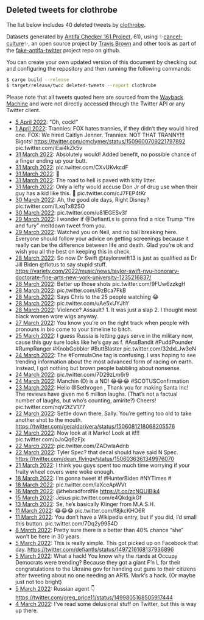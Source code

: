 ## Deleted tweets for clothrobe

The list below includes 40 deleted tweets by
[clothrobe](https://twitter.com/clothrobe).



Datasets generated by [Antifa Checker 161 Project](https://twitter.com/antifacheck161), 61), using ✨[cancel-culture](https://github.com/travisbrown/cancel-culture)✨, an open source project by 
[Travis Brown](https://twitter.com/travisbrown) and other tools as part of the 
[fake-antifa-twitter](https://github.com/antifacheck161/fake-antifa-twitter) project repo on github.

You can create your own updated version of this document by checking out and configuring the
repository and then running the following commands:

```bash
$ cargo build --release
$ target/release/twcc deleted-tweets --report clothrobe
```

Please note that all tweets quoted here are sourced from the
[Wayback Machine](https://web.archive.org) and were not directly accessed through the Twitter API or
any Twitter client.

* [ 5 April 2022](https://web.archive.org/web/20220405003746/https://twitter.com/clothrobe/status/1511140820669562881): “Oh, cock!” <!--1511140820669562881-->
* [ 1 April 2022](https://web.archive.org/web/20220401004641/https://twitter.com/clothrobe/status/1509693645762576384): Trannies: FOX hates trannies, if they didn’t they would hired one.  FOX: We hired Caitlyn Jenner.  Trannies: NOT THAT TRANNY!!! Bigots!  https://twitter.com/cmclymer/status/1509600709221797892  pic.twitter.com/iEai4kZk5v <!--1509693645762576384-->
* [31 March 2022](https://web.archive.org/web/20220331232054/https://twitter.com/clothrobe/status/1509672053976223748): Absolutely would! Added benefit, no possible chance of a finger ending up your butt. <!--1509672053976223748-->
* [31 March 2022](https://web.archive.org/web/20220331112034/https://twitter.com/clothrobe/status/1509362263815241735): pic.twitter.com/CXvUKvkcdF <!--1509362263815241735-->
* [31 March 2022](https://web.archive.org/web/20220331093547/https://twitter.com/clothrobe/status/1509332849358520325): 🤡 <!--1509332849358520325-->
* [31 March 2022](https://web.archive.org/web/20220331110212/https://twitter.com/clothrobe/status/1509331747984617474): The road to hell is paved with kitty litter. <!--1509331747984617474-->
* [31 March 2022](https://web.archive.org/web/20220331093547/https://twitter.com/clothrobe/status/1509332849358520325): Only a lefty would accuse Don Jr of drug use when their guy has a kid like this.   🤡 pic.twitter.com/cJ7FEP4tKr <!--1509329026552406036-->
* [30 March 2022](https://web.archive.org/web/20220330154330/https://twitter.com/clothrobe/status/1509194499989327876): Ah, the good ole days, Right Disney? pic.twitter.com/lLxqTx82SO <!--1509194499989327876-->
* [30 March 2022](https://web.archive.org/web/20220330154017/https://twitter.com/clothrobe/status/1509193587216601094): pic.twitter.com/u81EGESv3f <!--1509193587216601094-->
* [29 March 2022](https://web.archive.org/web/20220329013010/https://twitter.com/clothrobe/status/1508617384671731720): I wonder if  @DefiantLs  is gonna find a nice Trump “fire and fury” meltdown tweet from you. <!--1508617384671731720-->
* [29 March 2022](https://web.archive.org/web/20220329010406/https://twitter.com/clothrobe/status/1508610721067769858): Watched you on Neil, and no ball breaking here.   Everyone should follow your advice on getting screenings because it really can be the difference between life and death.   Glad you’re ok and wish you all the best on keeping this in check. <!--1508610721067769858-->
* [28 March 2022](https://web.archive.org/web/20220328192013/https://twitter.com/clothrobe/status/1508524257298558978): So now Dr Swift  @taylorswift13  is just as qualified as Dr Jill Biden  @flotus  to say stupid stuff. https://variety.com/2022/music/news/taylor-swift-nyu-honorary-doctorate-fine-arts-new-york-university-1235216837/ <!--1508524257298558978-->
* [28 March 2022](https://web.archive.org/web/20220328170113/https://twitter.com/clothrobe/status/1508489053825552393): Better up those shots pic.twitter.com/9FUw6zzkgH <!--1508489053825552393-->
* [28 March 2022](https://web.archive.org/web/20220328164145/https://twitter.com/clothrobe/status/1508484351889129476): pic.twitter.com/i9zBca7FkB <!--1508484351889129476-->
* [28 March 2022](https://web.archive.org/web/20220328041515/https://twitter.com/clothrobe/status/1508296523444105229): Says Chris to the 25 people watching 😂 <!--1508296523444105229-->
* [28 March 2022](https://web.archive.org/web/20220328041049/https://twitter.com/clothrobe/status/1508295398514991104): pic.twitter.com/uAe5xUYJhY <!--1508295398514991104-->
* [28 March 2022](https://web.archive.org/web/20220328035644/https://twitter.com/clothrobe/status/1508291804386451459): Violence? Assault?   1. It was just a slap 2. I thought most black women wore wigs anyway. <!--1508291804386451459-->
* [27 March 2022](https://web.archive.org/web/20220327011127/https://twitter.com/clothrobe/status/1507887691664596994): You know you’re on the right track when people with pronouns in bio come to your timeline to bitch. <!--1507887691664596994-->
* [25 March 2022](https://web.archive.org/web/20220325212709/https://twitter.com/clothrobe/status/1507468513497202690): I guess Russia is letting gays serve in the military now, cause this guy sure looks like he’s gay as f.  #AssBandit   #PuddPounder   #RumpRanger   #KnobGobbler   #ButtBlaster  pic.twitter.com/32dxLJw3eN <!--1507468513497202690-->
* [24 March 2022](https://web.archive.org/web/20220324191613/https://twitter.com/clothrobe/status/1507073496949608454): The  #FormulaOne  tag is confusing. I was hoping to see trending information about the most advanced form of racing on earth. Instead, I got nothing but brown people babbling about nonsense. <!--1507073496949608454-->
* [24 March 2022](https://web.archive.org/web/20220324015630/https://twitter.com/clothrobe/status/1506811962549800968): pic.twitter.com/7D29zLm6r9 <!--1506811962549800968-->
* [24 March 2022](https://web.archive.org/web/20220324014245/https://twitter.com/clothrobe/status/1506807562087407616): Manchin (D) is a NO!    😂😂😂   #SCOTUSConfirmation <!--1506807562087407616-->
* [23 March 2022](https://web.archive.org/web/20220323034635/https://twitter.com/clothrobe/status/1506477252590063618): Hello  @Sethrogen ,  Thank you for making Santa Inc! The reviews have given me 6 million laughs.   (That’s not a factual number of laughs, but who’s counting, amirite?)   Cheers! pic.twitter.com/nqV2tZV177 <!--1506477252590063618-->
* [22 March 2022](https://web.archive.org/web/20220322024652/https://twitter.com/clothrobe/status/1506099905819025408): Settle down there, Sally. You’re getting too old to take another shot to the mouth. https://twitter.com/geraldorivera/status/1506081218068205576 <!--1506099905819025408-->
* [22 March 2022](https://web.archive.org/web/20220322023802/https://twitter.com/clothrobe/status/1506097112299286530): Now look at it Marko! Look at it!!! pic.twitter.com/oJoQq6zFjx <!--1506097112299286530-->
* [22 March 2022](https://web.archive.org/web/20220322013743/https://twitter.com/clothrobe/status/1506082606361853954): pic.twitter.com/ZADwlaAdnb <!--1506082606361853954-->
* [22 March 2022](https://web.archive.org/web/20220322005428/https://twitter.com/clothrobe/status/1506071666937540612): Tyler Spec? that decal should have said N Spec. https://twitter.com/dean_flyingv/status/1506036361349976070 <!--1506071666937540612-->
* [21 March 2022](https://web.archive.org/web/20220321003218/https://twitter.com/clothrobe/status/1505703747850227713): I think you guys spent too much time worrying if your fruity wheel covers were woke enough. <!--1505703747850227713-->
* [18 March 2022](https://web.archive.org/web/20220318040340/https://twitter.com/clothrobe/status/1504669755667533828): I’m gonna tweet it!  #HunterBiden   #NYTimes  # <!--1504669755667533828-->
* [18 March 2022](https://web.archive.org/web/20220318033605/https://twitter.com/clothrobe/status/1504662786097430528): pic.twitter.com/IaXceApWVt <!--1504662786097430528-->
* [16 March 2022](https://web.archive.org/web/20220316233758/https://twitter.com/clothrobe/status/1504240589629440006): @thebradfordfile https://t.co/zcNQUIBik4 <!--1504240589629440006-->
* [15 March 2022](https://web.archive.org/web/20220315022022/https://twitter.com/clothrobe/status/1503556507228594178): Jesus pic.twitter.com/e4QkdgjkGf <!--1503556507228594178-->
* [13 March 2022](https://web.archive.org/web/20220313173652/https://twitter.com/clothrobe/status/1503062421258317825): Se, he’s basically Klinger from M.A.S.H. <!--1503062421258317825-->
* [11 March 2022](https://web.archive.org/web/20220311205728/https://twitter.com/clothrobe/status/1502388084184428551): 😂😂😂 pic.twitter.com/f8jkcKHO6R <!--1502388084184428551-->
* [11 March 2022](https://web.archive.org/web/20220311024157/https://twitter.com/clothrobe/status/1502111988234829851): You don’t have a Wikipedia entry, but if you did, I’d small this button. pic.twitter.com/7Dq2y9954D <!--1502111988234829851-->
* [ 8 March 2022](https://web.archive.org/web/20220308061305/https://twitter.com/clothrobe/status/1501078444435775491): Pretty sure there is a better than 40% chance “she” won’t be here in 30 years. <!--1501078444435775491-->
* [ 5 March 2022](https://web.archive.org/web/20220305202103/https://twitter.com/clothrobe/status/1500204588837838852): This is really simple. This got picked up on Facebook that day. https://twitter.com/defiantls/status/1497216168137936896 <!--1500204588837838852-->
* [ 5 March 2022](https://web.archive.org/web/20220305201647/https://twitter.com/clothrobe/status/1500203647665377282): What a hack!  You know why the rtards at Occupy Democrats were trending? Because they got a giant F’n L for their congratulations to the Ukraine gov for handing out guns to their citizens after tweeting about no one needing an AR15.  Mark’s a hack. (Or maybe  just not too bright) <!--1500203647665377282-->
* [ 5 March 2022](https://web.archive.org/web/20220305041612/https://twitter.com/clothrobe/status/1499961814502760451): Russian agent 👇 https://twitter.com/greg_price11/status/1499805168505917444 <!--1499961814502760451-->
* [ 4 March 2022](https://web.archive.org/web/20220304214019/https://twitter.com/clothrobe/status/1499841079104921608): I've read some delusional stuff on Twitter, but this is way up there. <!--1499841079104921608-->

